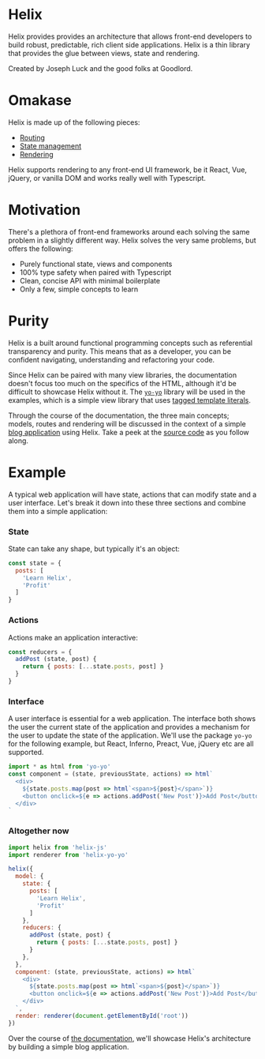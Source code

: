 # Helix

Helix provides provides an architecture that allows front-end developers to build robust, predictable, rich client side applications. Helix is a thin library that provides the glue between views, state and rendering.

Created by Joseph Luck and the good folks at Goodlord.

# Omakase

Helix is made up of the following pieces:

- [Routing](https://josephluck.gitbooks.io/helix/Views/)
- [State management](https://josephluck.gitbooks.io/helix/Models/)
- [Rendering](https://josephluck.gitbooks.io/helix/Rendering/Rendering.html)

Helix supports rendering to any front-end UI framework, be it React, Vue, jQuery, or vanilla DOM and works really well with Typescript.

# Motivation

There's a plethora of front-end frameworks around each solving the same problem in a slightly different way. Helix solves the very same problems, but offers the following:

- Purely functional state, views and components
- 100% type safety when paired with Typescript
- Clean, concise API with minimal boilerplate
- Only a few, simple concepts to learn

# Purity

Helix is a built around functional programming concepts such as referential transparency and purity. This means that as a developer, you can be confident navigating, understanding and refactoring your code.

Since Helix can be paired with many view libraries, the documentation doesn't focus too much on the specifics of the HTML, although it'd be difficult to showcase Helix without it. The [`yo-yo`](https://github.com/maxogden/yo-yo) library will be used in the examples, which is a simple view library that uses [tagged template literals](https://developer.mozilla.org/en-US/docs/Web/JavaScript/Reference/Template_literals).

Through the course of the documentation, the three main concepts; models, routes and rendering will be discussed in the context of a simple [blog application](http://helix-blog.surge.sh) using Helix. Take a peek at the [source code](http://github.com/josephluck/helix/tree/master/examples/blog) as you follow along.

# Example

A typical web application will have state, actions that can modify state and a user interface. Let's break it down into these three sections and combine them into a simple application:

### State

State can take any shape, but typically it's an object:

```javascript
const state = {
  posts: [
    'Learn Helix',
    'Profit'
  ]
}
```

### Actions

Actions make an application interactive: 

```javascript
const reducers = {
  addPost (state, post) {
    return { posts: [...state.posts, post] }
  }
}
```

### Interface

A user interface is essential for a web application. The interface both shows the user the current state of the application and provides a mechanism for the user to update the state of the application. We'll use the package `yo-yo` for the following example, but React, Inferno, Preact, Vue, jQuery etc are all supported.

```javascript
import * as html from 'yo-yo'
const component = (state, previousState, actions) => html`
  <div>
    ${state.posts.map(post => html`<span>${post}</span>`)}
    <button onclick=${e => actions.addPost('New Post')}>Add Post</button>
  </div>
`
```

### Altogether now

```javascript
import helix from 'helix-js'
import renderer from 'helix-yo-yo'

helix({
  model: {
    state: {
      posts: [
        'Learn Helix',
        'Profit'
      ]
    },
    reducers: {
      addPost (state, post) {
        return { posts: [...state.posts, post] }
      }
    },
  },
  component: (state, previousState, actions) => html`
    <div>
      ${state.posts.map(post => html`<span>${post}</span>`)}
      <button onclick=${e => actions.addPost('New Post')}>Add Post</button>
    </div>
  `,
  render: renderer(document.getElementById('root'))
})
```

Over the course of [the documentation](https://josephluck.gitbooks.io/helix), we'll showcase Helix's architecture by building a simple blog application.